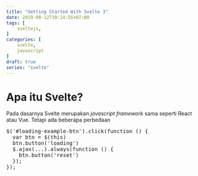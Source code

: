 ```yaml
---
title: "Getting Started With Svelte 3"
date: 2019-08-12T10:14:55+07:00
tags: [
	sveltejs,
]
categories: [
	svelte,
	javascript
]
draft: true
series: "svelte"
---
```




# Apa itu Svelte?
Pada dasarnya Svelte merupakan *javascript framework* sama seperti React atau Vue. Tetapi ada beberapa perbedaan

<pre data-enlighter-language="js" data-enlighter-linenumbers="true" >
$('#loading-example-btn').click(function () {
  var btn = $(this)
  btn.button('loading')
  $.ajax(...).always(function () {
    btn.button('reset')
  });
});
</pre>